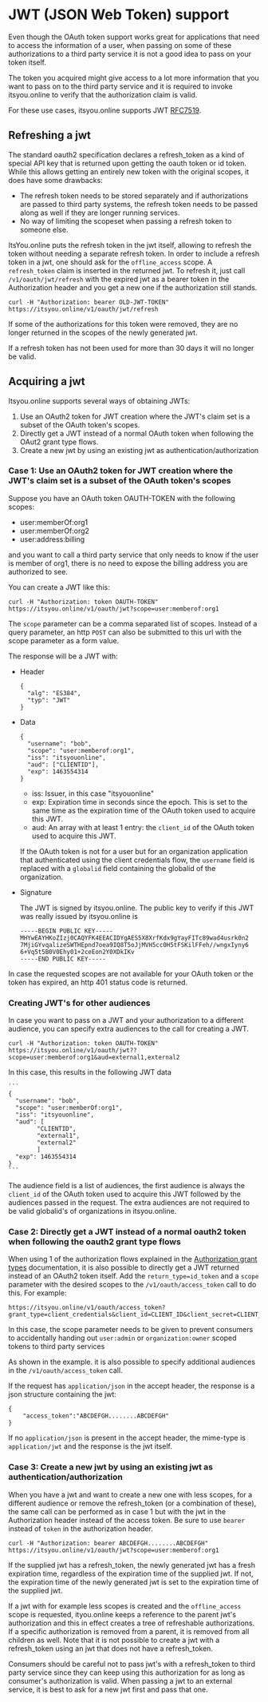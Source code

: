 # JWT (JSON Web Token) support

Even though the OAuth token support works great for applications that need to access the information of a user, when passing on some of these authorizations to a third party service it is not a good idea to pass on your token itself.

The token you acquired might give access to a lot more information that you want to pass on to the third party service and it is required to invoke itsyou.online to verify that the authorization claim is valid.

For these use cases, itsyou.online supports JWT [RFC7519](https://tools.ietf.org/html/rfc7519).

## Refreshing a jwt

The standard oauth2 specification declares a refresh_token as a kind of special API key that is returned upon getting the oauth token or id token.
While this allows getting an entirely new token with the original scopes, it does have some drawbacks:

* The refresh token needs to be stored separately and if authorizations are passed to third party systems, the refresh token needs to be passed along as well if they are longer running services.
* No way of limiting the scopeset when passing a refresh token to someone else.

ItsYou.online puts the refresh token in the jwt itself, allowing to refresh the token without needing a separate refresh token. In order to include a refresh token in a jwt, one should ask for the `offline_access` scope. A `refresh_token` claim is inserted in the returned jwt.
To refresh it, just call `/v1/oauth/jwt/refresh` with the expired jwt as a bearer token in the Authorization header and you get a new one if the authorization still stands.

```
curl -H "Authorization: bearer OLD-JWT-TOKEN" https://itsyou.online/v1/oauth/jwt/refresh
```
If some of the authorizations for this token were removed, they are no longer returned in the scopes of the newly generated jwt.

If a refresh token has not been used for more than 30 days it will no longer be valid.

## Acquiring a jwt

Itsyou.online supports several ways of obtaining JWTs:
1. Use an OAuth2 token for JWT creation where the JWT's claim set is a subset of the OAuth token's scopes.
2. Directly get a JWT instead of a normal OAuth token when following the OAut2 grant type flows.
3. Create a new jwt by using an existing jwt as authentication/authorization

### Case 1: Use an OAuth2 token for JWT creation where the JWT's claim set is a subset of the OAuth token's scopes

Suppose you have an OAuth token OAUTH-TOKEN with the following scopes:

- user:memberOf:org1
- user:memberOf:org2
- user:address:billing

and you want to call a third party service that only needs to know if the user is member of org1, there is no need to expose the billing address you are authorized to see.

You can create a JWT like this:
```
curl -H "Authorization: token OAUTH-TOKEN" https://itsyou.online/v1/oauth/jwt?scope=user:memberof:org1
```

The `scope` parameter can be a comma separated list of scopes. Instead of a query parameter, an http `POST` can also be submitted to this url with the scope parameter as a form value.

The response will be a JWT with:
* Header

    ```
    {
      "alg": "ES384",
      "typ": "JWT"
    }
    ```

* Data

    ```
    {
      "username": "bob",
      "scope": "user:memberof:org1",
      "iss": "itsyouonline",
      "aud": ["CLIENTID"],
      "exp": 1463554314
    }
    ```

    - iss: Issuer, in this case "itsyouonline"
    - exp: Expiration time in seconds since the epoch. This is set to the same time as the expiration time of the OAuth token used to acquire this JWT.
    - aud: An array with at least 1 entry: the `client_id` of the OAuth token used to acquire this JWT.

    If the OAuth token is not for a user but for an organization application that authenticated using the client credentials flow, the `username` field is replaced with a `globalid` field containing the globalid of the organization.

* Signature

    The JWT is signed by itsyou.online. The public key to verify if this JWT was really issued by itsyou.online is
    ```
    -----BEGIN PUBLIC KEY-----
    MHYwEAYHKoZIzj0CAQYFK4EEACIDYgAES5X8XrfKdx9gYayFITc89wad4usrk0n2
    7MjiGYvqalizeSWTHEpnd7oea9IQ8T5oJjMVH5cc0H5tFSKilFFeh//wngxIyny6
    6+Vq5t5B0V0Ehy01+2ceEon2Y0XDkIKv
    -----END PUBLIC KEY-----
    ```

In case the requested scopes are not available for your OAuth token or the token has expired, an http 401 status code is returned.


### Creating JWT's for other audiences

In case you want to pass on a JWT and your authorization to a different audience, you can specify extra audiences to the call for creating a JWT.

```
curl -H "Authorization: token OAUTH-TOKEN" https://itsyou.online/v1/oauth/jwt??scope=user:memberof:org1&aud=external1,external2
```

In this case, this results in the following JWT data

    ```
    {
      "username": "bob",
      "scope": "user:memberOf:org1",
      "iss": "itsyouonline",
      "aud": [
            "CLIENTID",
            "external1",
            "external2"
            ]
      "exp": 1463554314
    }
    ```

The audience field is a list of audiences, the first audience is always the `client_id` of the OAuth token used to acquire this JWT followed by the audiences passed in the request. The extra audiences are not required to be valid globalid's of organizations in itsyou.online.


### Case 2: Directly get a JWT instead of a normal oauth2 token when following the oauth2 grant type flows

When using 1 of the authorization flows explained in the [Authorization grant types](oauth2.md) documentation, it is also possible to directly get a JWT returned instead of an OAuth2 token itself.
Add the `return_type=id_token` and a `scope` parameter with the desired scopes to the `/v1/oauth/access_token` call to do this.
For example:
```
https://itsyou.online/v1/oauth/access_token?grant_type=client_credentials&client_id=CLIENT_ID&client_secret=CLIENT_SECRET&reponse_type=id_token&scope=user:memberof:org1&aud=external1
```

In this case, the scope parameter needs to be given to prevent consumers to accidentally handing out `user:admin` or `organization:owner` scoped tokens to third party services

As shown in the example. it is also possible to specify additional audiences in the `/v1/oauth/access_token` call.

If the request has `application/json` in the accept header, the response is a json structure containing the jwt:
```
{
    "access_token":"ABCDEFGH........ABCDEFGH"
}
```
If no `application/json` is present in the accept header, the mime-type is `application/jwt` and the response is the jwt itself.

### Case 3: Create a new jwt by using an existing jwt as authentication/authorization

When you have a jwt and want to create a new one with less scopes, for a different audience or remove the refresh_token (or a combination of these), the same call can be performed as in case 1 but with the jwt in the Authorization header instead of the access token.
Be sure to use `bearer` instead of `token` in the authorization header.
```
curl -H "Authorization: bearer ABCDEFGH........ABCDEFGH" https://itsyou.online/v1/oauth/jwt?scope=user:memberof:org1
```
If the supplied jwt has a refresh_token, the newly generated jwt has a fresh expiration time, regardless of the expiration time of the supplied jwt. If not, the expiration time of the newly generated jwt is set to the expiration time of the supplied jwt.

If a jwt with for example less scopes is created and the `offline_access` scope is requested, ityou.online keeps a reference to the parent jwt's authorization and this in effect creates a tree of refreshable authorizations. If a specific authorization is removed from a parent, it is removed from all children as well.
Note that it is not possible to create a jwt with a refresh_token using an jwt that does not have a refresh_token.

Consumers should be careful not to pass jwt's with a refresh_token to third party service since they can keep using this authorization for as long as consumer's authorization is valid. When passing a jwt to an external service, it is best to ask for a new jwt first and pass that one.
